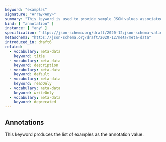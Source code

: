 ```yaml
---
keyword: "examples"
signature: "Array<Any>"
summary: "This keyword is used to provide sample JSON values associated with a particular schema, for the purpose of illustrating usage."
kind: [ "annotation" ]
instance: [ "any" ]
specification: "https://json-schema.org/draft/2020-12/json-schema-validation.html#section-9.5"
metaschema: "https://json-schema.org/draft/2020-12/meta/meta-data"
introduced_in: draft6
related:
  - vocabulary: meta-data
    keyword: title
  - vocabulary: meta-data
    keyword: description
  - vocabulary: meta-data
    keyword: default
  - vocabulary: meta-data
    keyword: readOnly
  - vocabulary: meta-data
    keyword: writeOnly
  - vocabulary: meta-data
    keyword: deprecated
---
```


Annotations
-----------

This keyword produces the list of examples as the annotation value.
